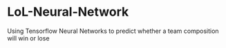 # LoL-Neural-Network
Using Tensorflow Neural Networks to predict whether a team composition will win or lose
